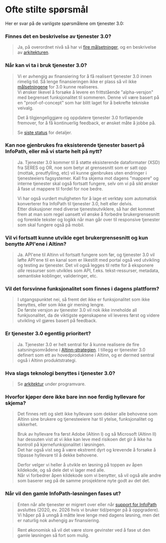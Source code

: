 # Ofte stilte spørsmål

Her er svar på de vanligste spørsmålene om tjenester 3.0:


### Finnes det en beskrivelse av tjenester 3.0?

> Ja, på overordnet nivå så har vi [fire målsetninger](goals.md), og en beskrivelse av [arkitekturen](architecture.md).  


### Når kan vi ta i bruk tjenester 3.0?

> Vi er avhengig av finansiering for å få realisert tjenester 3.0 innen rimelig tid.
> Så lenge finansieringen ikke er plass så vil ikke [målsetningene](goals.md) for 3.0 kunne realiseres.  
> Vi ønsker likevel å forsøke å levere en frittstående "alpha-versjon" med begrenset funksjonalitet til sommeren.
> Denne vil være basert på en "proof-of-concept" som har blitt laget for å bekrefte tekniske veivalg.  
>
> Det å tilgjengeliggjøre og oppdatere tjenester 3.0 fortløpende fremover, for å få kontinuerlig feedback, er ønsket måte å jobbe på.  
>
> Se [siste status](status.md) for detaljer.


### Kan noe gjenbrukes fra eksisterende tjenester basert på InfoPath, eller må vi starte helt på nytt?

> Ja. Tjenester 3.0 kommer til å støtte eksisterende dataformater (XSD) fra SERES og OR, noe som betyr at grensesnitt som er satt opp (mottak, preutfylling, etc) vil kunne gjenbrukes uten 
> endringer i tjenesteeiers fagsystemer.
> Kall fra skjema mot dagens "mappere" og interne tjenester skal også fortsatt fungere, selv om vi på sikt ønsker å fase ut mappere til fordel for noe bedre.  
>
> Vi har også vurdert muligheten for å lage et verktøy som automatisk konverterer fra InfoPath til tjenester 3.0, helt eller delvis.  
> Etter diskusjoner med diverse tjenesteutviklere, så har det kommet frem at man som regel uansett vil ønske å forbedre brukergrensesnitt og forenkle tekster og logikk når man går over til responsive
> tjenester som skal fungere også på mobil.


### Vil vi fortsatt kunne utvikle eget brukergrensesnitt og kun benytte API'ene i Altinn?

> Ja. API'ene til Altinn vil fortsatt fungere som før, og tjenester 3.0 vil løfte API'ene til en kanal som er likestilt med portal også ved utvikling og testing av tjenester.
> Det vil også legges til rette for å eksponere *alle* ressurser som utvikles som API, f.eks. tekst-ressurser, metadata, semantiske koblinger, valideringer, etc.

### Vil det forsvinne funksjonalitet som finnes i dagens plattform?

> I utgangspunktet nei, så fremt det ikke er funksjonalitet som ikke benyttes, eller som ikke gir mening lengre.  
> De første versjon av tjenester 3.0 vil nok ikke inneholde all funkjsonalitet, da de viktigste egenskapene vil leveres først og videre utvikling vil gjøres basert på feedback.


### Er tjenester 3.0 egentlig prioritert?

> Ja. Tjenester 3.0 er helt sentral for å kunne realisere de fire satsningsområdene i [Altinn-strategien](https://altinnett.brreg.no/no/Emner/Altinn/Altinn-strategi/).
> I tillegg er tjenester 3.0 definert som ett av hovedproduktene i Altinn, og er dermed sentral også i Altinn produktstrategi.  


### Hva slags teknologi benyttes i tjenester 3.0?

> Se [arkitektur](architecture.md#programvare) under programvare.

### Hvorfor kjøper dere ikke bare inn noe ferdig hyllevare for skjema?

> Det finnes rett og slett ikke hyllevare som dekker alle behovene som Altinn sine brukere og tjenesteeiere har til ytelse, funksjonalitet og sikkerhet.  
>
> Bruk av hyllevare fra først Adobe (Altinn I) og så Microsoft (Altinn II) har dessuten vist at vi ikke kan leve med risikoen det gir å ikke ha kontroll på kjernefunksjonalitet i løsningen.  
> Det har også vist seg å være ekstremt dyrt og krevende å forsøke å tilpasse hyllevare til å dekke behovene.
>
> Derfor velger vi heller å utvikle en løsning på toppen av åpen kildekode, og så dele det vi lager med alle.  
> Når vi forbedrer åpen kildekode som vi benytter, så vil også alle andre som baserer seg på de samme prosjektene nyte godt av det det.

### Når vil den gamle InfoPath-løsningen fases ut?

> Enten når alle tjenester er migrert over eller når [support for InfoPath](https://support.microsoft.com/en-us/lifecycle/search/920) avsluttes (2020, ev. 2026 hvis vi bruker tid/penger på å oppgradere).  
> Vi håper på å unngå å måtte leve lenge med dagens løsning, men det er naturlig nok avhengig av finansiering.

> Rent økonomisk så vil det være store gevinster ved å fase ut den gamle løsningen så fort som mulig.  

